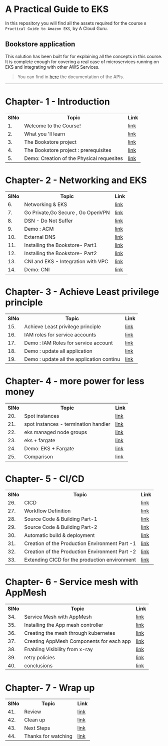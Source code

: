 # A Practical Guide to EKS

In this repository you will find all the assets required for the course `A Practical Guide to Amazon EKS`, by A Cloud Guru.


## Bookstore application

This solution has been built for for explaining all the concepts in this course. It is complete enough for covering a real case of microservices running on EKS and integrating with other AWS Services.

> You can find in [here](_docs/api.md) the documentation of the APIs.


_______________________________



# Chapter- 1 - Introduction


<table>
<tr><th>SlNo</th><th>Topic</th><th>Link</th></tr>
<tr><td>1.</td><td>Welcome to the Course!</td><td><a href="https://github.com/EtricKombat/Course_Practical_Guide_EKS/blob/master/_docs/ch1/welcome_to_the_course.md">link</a></td><tr>

<tr><td>2.</td><td>What you 'll learn</td><td><a href="https://github.com/EtricKombat/Course_Practical_Guide_EKS/blob/master/_docs/ch1/what_you_will_learn.md">link</a></td><tr>


<tr><td>3.</td><td>The Bookstore project</td><td><a href="https://github.com/EtricKombat/Course_Practical_Guide_EKS/blob/master/_docs/ch1/The_BookStore_project.md">link</a></td><tr>

<tr><td>4.</td><td>The Bookstore project : prerequisites </td><td><a href="https://github.com/EtricKombat/Course_Practical_Guide_EKS/blob/master/_docs/ch1/The_BookStore_project_pre-requsites.md">link</a></td><tr>

<tr><td>5.</td><td>Demo: Creation of the Physical requesites </td><td><a href="https://github.com/EtricKombat/Course_Practical_Guide_EKS/blob/master/_docs/ch1/Demo_Creation_of_the_physical_requisites.md">link</a></td><tr>
</table>

# Chapter- 2 - Networking and EKS

<table>
<tr><th>SlNo</th><th>Topic</th><th>Link</th></tr>

<tr><td>6.</td><td>Networking & EKS </td><td><a href="https://github.com/EtricKombat/Course_Practical_Guide_EKS/blob/master/_docs/ch2/networking_and_eks.md">link</a></td><tr>

<tr><td>7.</td><td>Go Private,Go Secure , Go OpenVPN</td><td><a href="https://github.com/EtricKombat/Course_Practical_Guide_EKS/blob/master/_docs/ch2/go_private%2Cgo_secure%2Cgo_open_vpn.md">link</a></td><tr>

<tr><td>8.</td><td>DSN - Do Not Suffer</td><td><a href="https://github.com/EtricKombat/Course_Practical_Guide_EKS/blob/master/_docs/ch2/dns_do_not_suffer.md">link</a></td><tr>

<tr><td>9.</td><td>Demo : ACM</td><td><a href="https://github.com/EtricKombat/Course_Practical_Guide_EKS/blob/master/_docs/ch2/demo_acm.md">link</a></td><tr>

<tr><td>10.</td><td>External DNS</td><td><a href="https://github.com/EtricKombat/Course_Practical_Guide_EKS/blob/master/_docs/ch2/external_dns.md">link</a></td><tr>

<tr><td>11.</td><td>Installing the Bookstore- Part1</td><td><a href="https://github.com/EtricKombat/Course_Practical_Guide_EKS/blob/master/_docs/ch2/installing_the_bookstore_p1.md">link</a></td><tr>

<tr><td>12.</td><td>Installing the Bookstore- Part2</td><td><a href="https://github.com/EtricKombat/Course_Practical_Guide_EKS/blob/master/_docs/ch2/installing_the_bookstore_p2.md">link</a></td><tr>

<tr><td>13.</td><td>CNI and EKS - Integration with VPC</td><td><a href="https://github.com/EtricKombat/Course_Practical_Guide_EKS/blob/master/_docs/ch2/CNI_and_eks_integration_with_VPC.md">link</a></td><tr>

<tr><td>14.</td><td>Demo: CNI</td><td><a href="https://github.com/EtricKombat/Course_Practical_Guide_EKS/blob/master/_docs/ch2/demo_cni.md">link</a></td><tr>

</table>

# Chapter- 3 - Achieve Least privilege principle 


<table>
<tr><th>SlNo</th><th>Topic</th><th>Link</th></tr>
<tr><td>15.</td><td>Achieve Least privilege principle</td><td><a href="https://github.com/EtricKombat/Course_Practical_Guide_EKS/blob/master/_docs/ch3/achieve_least_privileged_principle_containers_with_there_own_permission.md">link</a></td><tr>

<tr><td>16.</td><td>IAM roles for service accounts</td><td><a href="https://github.com/EtricKombat/Course_Practical_Guide_EKS/blob/master/_docs/ch3/iam_roles_for_service_account.md">link</a></td><tr>

<tr><td>17.</td><td>Demo : IAM Roles for service account</td><td><a href="https://github.com/EtricKombat/Course_Practical_Guide_EKS/blob/master/_docs/ch3/demo_IAM_Roles_for_services_account.md">link</a></td><tr>

<tr><td>18.</td><td>Demo : update all application</td><td><a href="https://github.com/EtricKombat/Course_Practical_Guide_EKS/blob/master/_docs/ch3/demo_update_all_the_application.md">link</a></td><tr>

<tr><td>19.</td><td>Demo : update all the application continu</td><td><a href="https://github.com/EtricKombat/Course_Practical_Guide_EKS/blob/master/_docs/ch3/update_all_the_application_continu.md">link</a></td><tr>

</table>

# Chapter- 4 - more power for less money


<table>
<tr><th>SlNo</th><th>Topic</th><th>Link</th></tr>
<tr><td>20.</td><td>Spot instances</td><td><a href="https://github.com/EtricKombat/Course_Practical_Guide_EKS/blob/master/_docs/ch4/spot_instances.md">link</a></td><tr>
<tr><td>21.</td><td>spot instances - termination handler</td><td><a href="https://github.com/EtricKombat/Course_Practical_Guide_EKS/blob/master/_docs/ch4/spot_instances_termination_handler.md">link</a></td><tr>
<tr><td>22.</td><td>eks managed node groups</td><td><a href="https://github.com/EtricKombat/Course_Practical_Guide_EKS/blob/master/_docs/ch4/eks_managed_note_groups.md">link</a></td><tr>
<tr><td>23.</td><td>eks + fargate</td><td><a href="https://github.com/EtricKombat/Course_Practical_Guide_EKS/blob/master/_docs/ch4/eks%2Bfargate.md">link</a></td><tr>
<tr><td>24.</td><td>Demo: EKS + Fargate </td><td><a href="https://github.com/EtricKombat/Course_Practical_Guide_EKS/blob/master/_docs/ch4/demo_eks%2Bfargate.md">link</a></td><tr>
<tr><td>25.</td><td>Comparison</td><td><a href="https://github.com/EtricKombat/Course_Practical_Guide_EKS/blob/master/_docs/ch4/comparision.md">link</a></td><tr>
</table>

# Chapter- 5 - CI/CD

<table>
<tr><th>SlNo</th><th>Topic</th><th>Link</th></tr>
<tr><td>26.</td><td>CICD</td><td><a href="https://github.com/EtricKombat/Course_Practical_Guide_EKS/blob/master/_docs/ch5/cicd.md">link</a></td><tr>

<tr><td>27.</td><td>Workflow Definition</td><td><a href="https://github.com/EtricKombat/Course_Practical_Guide_EKS/blob/master/_docs/ch5/workflow_definition.md">link</a></td><tr>

<tr><td>28.</td><td>Source Code & Building Part-1</td><td><a href="https://github.com/EtricKombat/Course_Practical_Guide_EKS/blob/master/_docs/ch5/source_code_%26_build_part_1.md">link</a></td><tr>

<tr><td>29.</td><td>Source Code & Building Part-2</td><td><a href="https://github.com/EtricKombat/Course_Practical_Guide_EKS/blob/master/_docs/ch5/source_code_%26_build_part_2.md">link</a></td><tr>
<tr><td>30.</td><td>Automatic build & deployment</td><td><a href="https://github.com/EtricKombat/Course_Practical_Guide_EKS/blob/master/_docs/ch5/automatic_build_%26_deployment.md">link</a></td><tr>
<tr><td>31.</td><td>Creation of the Production Environment Part -1 </td><td><a href="https://github.com/EtricKombat/Course_Practical_Guide_EKS/blob/master/_docs/ch5/creation_of_production_environment_p1.md">link</a></td><tr>
<tr><td>32.</td><td>Creation of the Production Environment Part -2 </td><td><a href="https://github.com/EtricKombat/Course_Practical_Guide_EKS/blob/master/_docs/ch5/creation_of_production_environment_p2.md">link</a></td><tr>
<tr><td>33.</td><td>Extending CICD for the production environment </td><td><a href="https://github.com/EtricKombat/Course_Practical_Guide_EKS/blob/master/_docs/ch5/extending_CICD_for_the_production_environment.md">link</a></td><tr>

</table>

# Chapter- 6 - Service mesh with AppMesh


<table>
<tr><th>SlNo</th><th>Topic</th><th>Link</th></tr>
<tr><td>34.</td><td>Service Mesh with AppMesh</td><td><a href="https://github.com/EtricKombat/Course_Practical_Guide_EKS/blob/master/_docs/ch6/service_mesh_with_appmesh.md">link</a></td><tr>
<tr><td>35.</td><td>Installing the App mesh controller</td><td><a href="https://github.com/EtricKombat/Course_Practical_Guide_EKS/blob/master/_docs/ch6/installing_the_appmesh_controller.md">link</a></td><tr>
<tr><td>36.</td><td>Creating the mesh through kubernetes</td><td><a href="https://github.com/EtricKombat/Course_Practical_Guide_EKS/blob/master/_docs/ch6/creating_the_mesh_through_kubernetes.md">link</a></td><tr>
<tr><td>37.</td><td>Creating AppMesh Components for each app</td><td><a href="https://github.com/EtricKombat/Course_Practical_Guide_EKS/blob/master/_docs/ch6/creating_appmesh_components_for_each_app.md">link</a></td><tr>
<tr><td>38.</td><td>Enabling Visibility from x-ray</td><td><a href="https://github.com/EtricKombat/Course_Practical_Guide_EKS/blob/master/_docs/ch6/enabling_visibility_from_xray.md">link</a></td><tr>
<tr><td>39.</td><td>retry policies</td><td><a href="https://github.com/EtricKombat/Course_Practical_Guide_EKS/blob/master/_docs/ch6/retry_policies.md">link</a></td><tr>
<tr><td>40.</td><td>conclusions</td><td><a href="https://github.com/EtricKombat/Course_Practical_Guide_EKS/blob/master/_docs/ch6/conclusion.md">link</a></td><tr>

</table>

# Chapter- 7 - Wrap up

<table>
<tr><th>SlNo</th><th>Topic</th><th>Link</th></tr>
<tr><td>41.</td><td>Review</td><td><a href="https://github.com/EtricKombat/Course_Practical_Guide_EKS/blob/master/_docs/ch7/review.md">link</a></td><tr>
<tr><td>42.</td><td>Clean up</td><td><a href="https://github.com/EtricKombat/Course_Practical_Guide_EKS/blob/master/_docs/ch7/clean_up.md">link</a></td><tr>
<tr><td>43.</td><td>Next Steps</td><td><a href="https://github.com/EtricKombat/Course_Practical_Guide_EKS/blob/master/_docs/ch7/next_steps.md">link</a></td><tr>
<tr><td>44.</td><td>Thanks for watching</td><td><a href="https://github.com/EtricKombat/Course_Practical_Guide_EKS/blob/master/_docs/ch7/thanks_for_watching.md">link</a></td><tr>
</table>
